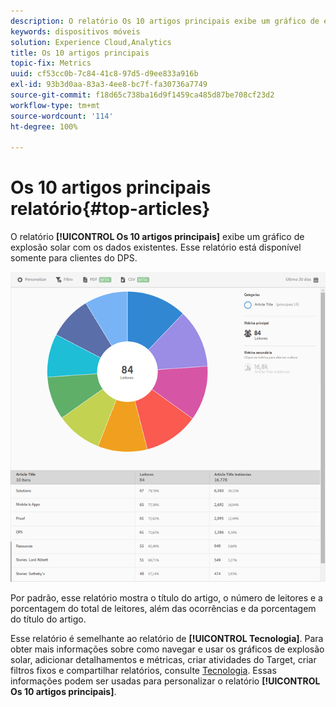 ```yaml
---
description: O relatório Os 10 artigos principais exibe um gráfico de explosão solar com os dados existentes. Esse relatório está disponível somente para clientes do Digital Publishing Suites (DPS).
keywords: dispositivos móveis
solution: Experience Cloud,Analytics
title: Os 10 artigos principais
topic-fix: Metrics
uuid: cf53cc0b-7c84-41c8-97d5-d9ee833a916b
exl-id: 93b3d0aa-83a3-4ee8-bc7f-fa30736a7749
source-git-commit: f18d65c738ba16d9f1459ca485d87be708cf23d2
workflow-type: tm+mt
source-wordcount: '114'
ht-degree: 100%

---
```


# Os 10 artigos principais relatório{#top-articles}

O relatório **[!UICONTROL Os 10 artigos principais]** exibe um gráfico de explosão solar com os dados existentes. Esse relatório está disponível somente para clientes do DPS.

![](assets/dps_top_10.png)

Por padrão, esse relatório mostra o título do artigo, o número de leitores e a porcentagem do total de leitores, além das ocorrências e da porcentagem do título do artigo.

Esse relatório é semelhante ao relatório de **[!UICONTROL Tecnologia]**. Para obter mais informações sobre como navegar e usar os gráficos de explosão solar, adicionar detalhamentos e métricas, criar atividades do Target, criar filtros fixos e compartilhar relatórios, consulte [Tecnologia](/help/using/usage/reports-technology.md). Essas informações podem ser usadas para personalizar o relatório **[!UICONTROL Os 10 artigos principais]**.
